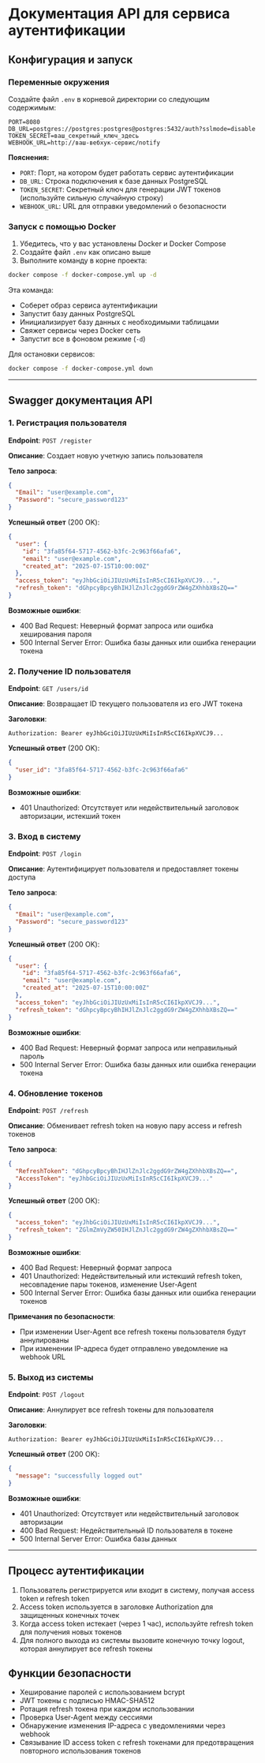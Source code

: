 # Документация API для сервиса аутентификации

## Конфигурация и запуск

### Переменные окружения

Создайте файл `.env` в корневой директории со следующим содержимым:

```
PORT=8080
DB_URL=postgres://postgres:postgres@postgres:5432/auth?sslmode=disable
TOKEN_SECRET=ваш_секретный_ключ_здесь
WEBHOOK_URL=http://ваш-вебхук-сервис/notify
```

**Пояснения:**
- `PORT`: Порт, на котором будет работать сервис аутентификации
- `DB_URL`: Строка подключения к базе данных PostgreSQL
- `TOKEN_SECRET`: Секретный ключ для генерации JWT токенов (используйте сильную случайную строку)
- `WEBHOOK_URL`: URL для отправки уведомлений о безопасности

### Запуск с помощью Docker

1. Убедитесь, что у вас установлены Docker и Docker Compose
2. Создайте файл `.env` как описано выше
3. Выполните команду в корне проекта:

```bash
docker compose -f docker-compose.yml up -d
```

Эта команда:
- Соберет образ сервиса аутентификации
- Запустит базу данных PostgreSQL
- Инициализирует базу данных с необходимыми таблицами
- Свяжет сервисы через Docker сеть
- Запустит все в фоновом режиме (`-d`)

Для остановки сервисов:

```bash
docker compose -f docker-compose.yml down
```

---

## Swagger документация API

### 1. Регистрация пользователя

**Endpoint**: `POST /register`

**Описание**: Создает новую учетную запись пользователя

**Тело запроса**:
```json
{
  "Email": "user@example.com",
  "Password": "secure_password123"
}
```

**Успешный ответ** (200 OK):
```json
{
  "user": {
    "id": "3fa85f64-5717-4562-b3fc-2c963f66afa6",
    "email": "user@example.com",
    "created_at": "2025-07-15T10:00:00Z"
  },
  "access_token": "eyJhbGciOiJIUzUxMiIsInR5cCI6IkpXVCJ9...",
  "refresh_token": "dGhpcyBpcyBhIHJlZnJlc2ggdG9rZW4gZXhhbXBsZQ=="
}
```

**Возможные ошибки**:
- 400 Bad Request: Неверный формат запроса или ошибка хеширования пароля
- 500 Internal Server Error: Ошибка базы данных или ошибка генерации токена

### 2. Получение ID пользователя

**Endpoint**: `GET /users/id`

**Описание**: Возвращает ID текущего пользователя из его JWT токена

**Заголовки**:
```
Authorization: Bearer eyJhbGciOiJIUzUxMiIsInR5cCI6IkpXVCJ9...
```

**Успешный ответ** (200 OK):
```json
{
  "user_id": "3fa85f64-5717-4562-b3fc-2c963f66afa6"
}
```

**Возможные ошибки**:
- 401 Unauthorized: Отсутствует или недействительный заголовок авторизации, истекший токен

### 3. Вход в систему

**Endpoint**: `POST /login`

**Описание**: Аутентифицирует пользователя и предоставляет токены доступа

**Тело запроса**:
```json
{
  "Email": "user@example.com",
  "Password": "secure_password123"
}
```

**Успешный ответ** (200 OK):
```json
{
  "user": {
    "id": "3fa85f64-5717-4562-b3fc-2c963f66afa6",
    "email": "user@example.com",
    "created_at": "2025-07-15T10:00:00Z"
  },
  "access_token": "eyJhbGciOiJIUzUxMiIsInR5cCI6IkpXVCJ9...",
  "refresh_token": "dGhpcyBpcyBhIHJlZnJlc2ggdG9rZW4gZXhhbXBsZQ=="
}
```

**Возможные ошибки**:
- 400 Bad Request: Неверный формат запроса или неправильный пароль
- 500 Internal Server Error: Ошибка базы данных или ошибка генерации токена

### 4. Обновление токенов

**Endpoint**: `POST /refresh`

**Описание**: Обменивает refresh token на новую пару access и refresh токенов

**Тело запроса**:
```json
{
  "RefreshToken": "dGhpcyBpcyBhIHJlZnJlc2ggdG9rZW4gZXhhbXBsZQ==",
  "AccessToken": "eyJhbGciOiJIUzUxMiIsInR5cCI6IkpXVCJ9..."
}
```

**Успешный ответ** (200 OK):
```json
{
  "access_token": "eyJhbGciOiJIUzUxMiIsInR5cCI6IkpXVCJ9...",
  "refresh_token": "ZGlmZmVyZW50IHJlZnJlc2ggdG9rZW4gZXhhbXBsZQ=="
}
```

**Возможные ошибки**:
- 400 Bad Request: Неверный формат запроса
- 401 Unauthorized: Недействительный или истекший refresh token, несовпадение пары токенов, изменение User-Agent
- 500 Internal Server Error: Ошибка базы данных или ошибка генерации токенов

**Примечания по безопасности**:
- При изменении User-Agent все refresh токены пользователя будут аннулированы
- При изменении IP-адреса будет отправлено уведомление на webhook URL

### 5. Выход из системы

**Endpoint**: `POST /logout`

**Описание**: Аннулирует все refresh токены для пользователя

**Заголовки**:
```
Authorization: Bearer eyJhbGciOiJIUzUxMiIsInR5cCI6IkpXVCJ9...
```

**Успешный ответ** (200 OK):
```json
{
  "message": "successfully logged out"
}
```

**Возможные ошибки**:
- 401 Unauthorized: Отсутствует или недействительный заголовок авторизации
- 400 Bad Request: Недействительный ID пользователя в токене
- 500 Internal Server Error: Ошибка базы данных

---

## Процесс аутентификации

1. Пользователь регистрируется или входит в систему, получая access token и refresh token
2. Access token используется в заголовке Authorization для защищенных конечных точек
3. Когда access token истекает (через 1 час), используйте refresh token для получения новых токенов
4. Для полного выхода из системы вызовите конечную точку logout, которая аннулирует все refresh токены

## Функции безопасности

- Хеширование паролей с использованием bcrypt
- JWT токены с подписью HMAC-SHA512
- Ротация refresh токена при каждом использовании
- Проверка User-Agent между сессиями
- Обнаружение изменения IP-адреса с уведомлениями через webhook
- Связывание ID access token с refresh токенами для предотвращения повторного использования токенов
